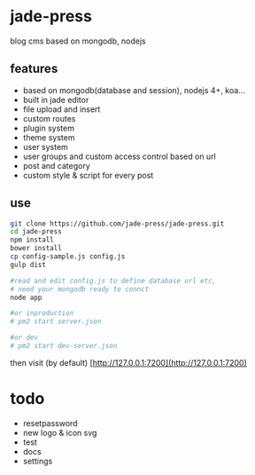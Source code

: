 # jade-press
blog cms based on mongodb, nodejs

## features

- based on mongodb(database and session), nodejs 4+, koa...
- built in jade editor
- file upload and insert
- custom routes
- plugin system
- theme system
- user system
- user groups and custom access control based on url
- post and category
- custom style & script for every post

## use
```bash
git clone https://github.com/jade-press/jade-press.git
cd jade-press
npm install
bower install
cp config-sample.js config.js
gulp dist

#read and edit config.js to define database url etc, 
# need your mongodb ready to connct
node app

#or inproduction
# pm2 start server.json

#or dev
# pm2 start dev-server.json

```

then visit (by default) [http://127.0.0.1:7200](http://127.0.0.1:7200)

# todo
- resetpassword
- new logo & icon svg
- test
- docs
- settings


